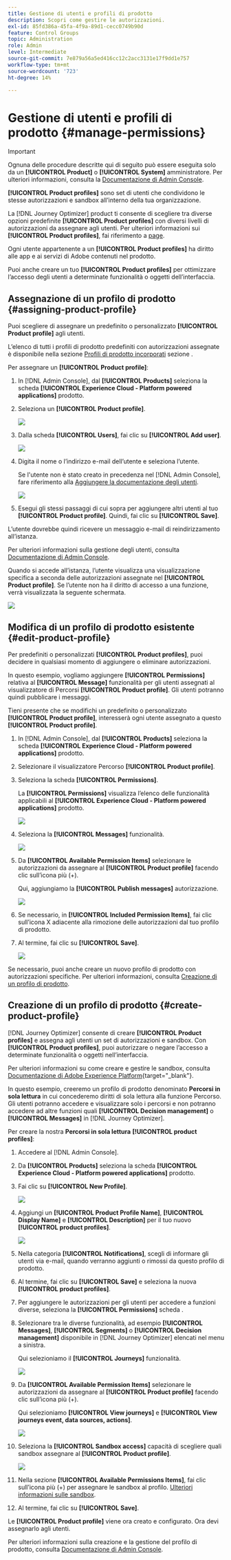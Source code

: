 ```yaml
---
title: Gestione di utenti e profili di prodotto
description: Scopri come gestire le autorizzazioni.
exl-id: 85fd386a-45fa-4f9a-89d1-cecc0749b90d
feature: Control Groups
topic: Administration
role: Admin
level: Intermediate
source-git-commit: 7e879a56a5ed416cc12c2acc3131e17f9dd1e757
workflow-type: tm+mt
source-wordcount: '723'
ht-degree: 14%

---
```


# Gestione di utenti e profili di prodotto {#manage-permissions}

>[!IMPORTANT]
>
> Ognuna delle procedure descritte qui di seguito può essere eseguita solo da un **[!UICONTROL Product]** o **[!UICONTROL System]** amministratore. Per ulteriori informazioni, consulta la [Documentazione di Admin Console](https://helpx.adobe.com/enterprise/admin-guide.html/enterprise/using/admin-roles.ug.html).

**[!UICONTROL Product profiles]** sono set di utenti che condividono le stesse autorizzazioni e sandbox all’interno della tua organizzazione.

La [!DNL Journey Optimizer] product ti consente di scegliere tra diverse opzioni predefinite **[!UICONTROL Product profiles]** con diversi livelli di autorizzazioni da assegnare agli utenti. Per ulteriori informazioni sui **[!UICONTROL Product profiles]**, fai riferimento a [page](ootb-product-profiles.md).

Ogni utente appartenente a un **[!UICONTROL Product profiles]** ha diritto alle app e ai servizi di Adobe contenuti nel prodotto.

Puoi anche creare un tuo **[!UICONTROL Product profiles]** per ottimizzare l’accesso degli utenti a determinate funzionalità o oggetti dell’interfaccia.

## Assegnazione di un profilo di prodotto {#assigning-product-profile}

Puoi scegliere di assegnare un predefinito o personalizzato **[!UICONTROL Product profile]** agli utenti.

L’elenco di tutti i profili di prodotto predefiniti con autorizzazioni assegnate è disponibile nella sezione [Profili di prodotto incorporati](ootb-product-profiles.md) sezione .

Per assegnare un **[!UICONTROL Product profile]**:

1. In [!DNL Admin Console], dal **[!UICONTROL Products]** seleziona la scheda **[!UICONTROL Experience Cloud - Platform powered applications]** prodotto.

1. Seleziona un **[!UICONTROL Product profile]**.

   ![](../assets/do-not-localize/access_control_2.png)

1. Dalla scheda **[!UICONTROL Users]**, fai clic su **[!UICONTROL Add user]**.

   ![](../assets/do-not-localize/access_control_3.png)

1. Digita il nome o l’indirizzo e-mail dell’utente e seleziona l’utente.

   Se l&#39;utente non è stato creato in precedenza nel [!DNL Admin Console], fare riferimento alla [Aggiungere la documentazione degli utenti](https://helpx.adobe.com/enterprise/admin-guide.html/enterprise/using/manage-users-individually.ug.html#add-users).

   ![](../assets/do-not-localize/access_control_4.png)

1. Esegui gli stessi passaggi di cui sopra per aggiungere altri utenti al tuo **[!UICONTROL Product profile]**. Quindi, fai clic su **[!UICONTROL Save]**.

L’utente dovrebbe quindi ricevere un messaggio e-mail di reindirizzamento all’istanza.

Per ulteriori informazioni sulla gestione degli utenti, consulta [Documentazione di Admin Console](https://helpx.adobe.com/enterprise/admin-guide.html/enterprise/using/manage-users-individually.ug.html).

Quando si accede all’istanza, l’utente visualizza una visualizzazione specifica a seconda delle autorizzazioni assegnate nel **[!UICONTROL Product profile]**. Se l’utente non ha il diritto di accesso a una funzione, verrà visualizzata la seguente schermata.

![](../assets/do-not-localize/access_control_1.png)

## Modifica di un profilo di prodotto esistente {#edit-product-profile}

Per predefiniti o personalizzati **[!UICONTROL Product profiles]**, puoi decidere in qualsiasi momento di aggiungere o eliminare autorizzazioni.

In questo esempio, vogliamo aggiungere **[!UICONTROL Permissions]** relativa al **[!UICONTROL Message]** funzionalità per gli utenti assegnati al visualizzatore di Percorsi **[!UICONTROL Product profile]**. Gli utenti potranno quindi pubblicare i messaggi.

Tieni presente che se modifichi un predefinito o personalizzato **[!UICONTROL Product profile]**, interesserà ogni utente assegnato a questo **[!UICONTROL Product profile]**.

1. In [!DNL Admin Console], dal **[!UICONTROL Products]** seleziona la scheda **[!UICONTROL Experience Cloud - Platform powered applications]** prodotto.

1. Selezionare il visualizzatore Percorso **[!UICONTROL Product profile]**.

1. Seleziona la scheda **[!UICONTROL Permissions]**.

   La **[!UICONTROL Permissions]** visualizza l’elenco delle funzionalità applicabili al **[!UICONTROL Experience Cloud - Platform powered applications]** prodotto.

   ![](../assets/do-not-localize/access_control_5.png)

1. Seleziona la **[!UICONTROL Messages]** funzionalità.

   ![](../assets/do-not-localize/access_control_6.png)

1. Da **[!UICONTROL Available Permission Items]** selezionare le autorizzazioni da assegnare al **[!UICONTROL Product profile]** facendo clic sull’icona più (+).

   Qui, aggiungiamo la **[!UICONTROL Publish messages]** autorizzazione.

   ![](../assets/do-not-localize/access_control_7.png)

1. Se necessario, in **[!UICONTROL Included Permission Items]**, fai clic sull’icona X adiacente alla rimozione delle autorizzazioni dal tuo profilo di prodotto.

1. Al termine, fai clic su **[!UICONTROL Save]**.

   ![](../assets/do-not-localize/access_control_8.png)

Se necessario, puoi anche creare un nuovo profilo di prodotto con autorizzazioni specifiche. Per ulteriori informazioni, consulta [Creazione di un profilo di prodotto](#create-product-profile).

## Creazione di un profilo di prodotto {#create-product-profile}

[!DNL Journey Optimizer] consente di creare **[!UICONTROL Product profiles]** e assegna agli utenti un set di autorizzazioni e sandbox. Con **[!UICONTROL Product profiles]**, puoi autorizzare o negare l’accesso a determinate funzionalità o oggetti nell’interfaccia.

Per ulteriori informazioni su come creare e gestire le sandbox, consulta [Documentazione di Adobe Experience Platform](https://experienceleague.adobe.com/docs/experience-platform/sandbox/ui/user-guide.html?lang=it){target=&quot;_blank&quot;}.

In questo esempio, creeremo un profilo di prodotto denominato **Percorsi in sola lettura** in cui concederemo diritti di sola lettura alla funzione Percorso. Gli utenti potranno accedere e visualizzare solo i percorsi e non potranno accedere ad altre funzioni quali **[!UICONTROL Decision management]** o **[!UICONTROL Messages]** in [!DNL Journey Optimizer].

Per creare la nostra **Percorsi in sola lettura** **[!UICONTROL product profiles]**:

1. Accedere al [!DNL Admin Console].

1. Da **[!UICONTROL Products]** seleziona la scheda **[!UICONTROL Experience Cloud - Platform powered applications]** prodotto.

1. Fai clic su **[!UICONTROL New Profile]**.

   ![](../assets/do-not-localize/access_control_9.png)

1. Aggiungi un **[!UICONTROL Product Profile Name]**, **[!UICONTROL Display Name]** e **[!UICONTROL Description]** per il tuo nuovo **[!UICONTROL product profiles]**.

   ![](../assets/do-not-localize/access_control_10.png)

1. Nella categoria **[!UICONTROL Notifications]**, scegli di informare gli utenti via e-mail, quando verranno aggiunti o rimossi da questo profilo di prodotto.

1. Al termine, fai clic su **[!UICONTROL Save]** e seleziona la nuova **[!UICONTROL product profiles]**.

1. Per aggiungere le autorizzazioni per gli utenti per accedere a funzioni diverse, seleziona la **[!UICONTROL Permissions]** scheda .

1. Selezionare tra le diverse funzionalità, ad esempio **[!UICONTROL Messages]**, **[!UICONTROL Segments]** o **[!UICONTROL Decision management]** disponibile in [!DNL Journey Optimizer] elencati nel menu a sinistra.

   Qui selezioniamo il **[!UICONTROL Journeys]** funzionalità.

   ![](../assets/do-not-localize/access_control_11.png)

1. Da **[!UICONTROL Available Permission Items]** selezionare le autorizzazioni da assegnare al **[!UICONTROL Product profile]** facendo clic sull’icona più (+).

   Qui selezioniamo **[!UICONTROL View journeys]** e **[!UICONTROL View journeys event, data sources, actions]**.

   ![](../assets/do-not-localize/access_control_12.png)

1. Seleziona la **[!UICONTROL Sandbox access]** capacità di scegliere quali sandbox assegnare al **[!UICONTROL Product profile]**.

   ![](../assets/do-not-localize/access_control_13.png)

1. Nella sezione **[!UICONTROL Available Permissions Items]**, fai clic sull’icona più (+) per assegnare le sandbox al profilo. [Ulteriori informazioni sulle sandbox](sandboxes.md).

1. Al termine, fai clic su **[!UICONTROL Save]**.

Le **[!UICONTROL Product profile]** viene ora creato e configurato. Ora devi assegnarlo agli utenti.

Per ulteriori informazioni sulla creazione e la gestione del profilo di prodotto, consulta [Documentazione di Admin Console](https://helpx.adobe.com/enterprise/admin-guide.html/enterprise/using/manage-product-profiles.ug.html).
